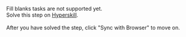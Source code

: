 Fill blanks tasks are not supported yet. <br>Solve this step on <a href="https://hyperskill.org/learn/step/32667">Hyperskill</a>. <br><br>After you have solved the step, click "Sync with Browser"  to move on.
